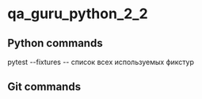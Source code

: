 # qa_guru_python_2_2

## Python commands

pytest --fixtures -- список всех используемых фикстур

## Git commands 